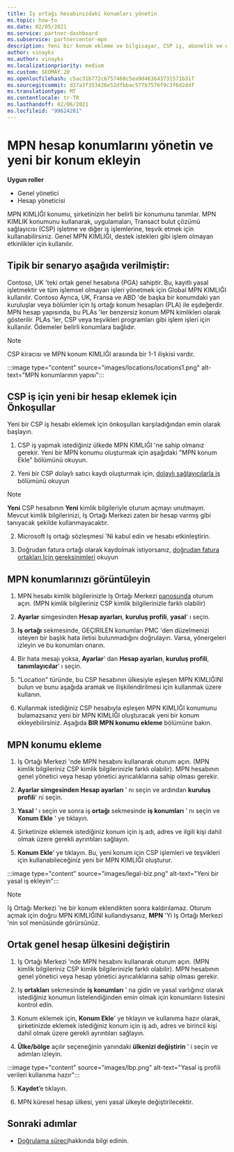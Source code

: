 ```yaml
---
title: İş ortağı hesabınızdaki konumları yönetin
ms.topic: how-to
ms.date: 02/05/2021
ms.service: partner-dashboard
ms.subservice: partnercenter-mpn
description: Yeni bir konum ekleme ve bilgisayar, CSP iş, abonelik ve diğer işlemlerde MPN KIMLIĞI 'nin nasıl kullanıldığını öğrenin.
author: vinayks
ms.author: vinayks
ms.localizationpriority: medium
ms.custom: SEOMAY.20
ms.openlocfilehash: c5ac31b772c6757468c5ea9d463643731571b31f
ms.sourcegitcommit: d37a3f353426e52dfbbac577b7576f9c3f6d2ddf
ms.translationtype: MT
ms.contentlocale: tr-TR
ms.lasthandoff: 02/06/2021
ms.locfileid: "99624281"
---
```

# <a name="manage-your-mpn-account-locations-and-add-a-new-location"></a>MPN hesap konumlarını yönetin ve yeni bir konum ekleyin


**Uygun roller**

- Genel yönetici
- Hesap yöneticisi

MPN KIMLIĞI konumu, şirketinizin her belirli bir konumunu tanımlar. MPN KIMLIK konumunu kullanarak, uygulamaları, Transact bulut çözümü sağlayıcısı (CSP) işletme ve diğer iş işlemlerine, teşvik etmek için kullanabilirsiniz. Genel MPN KIMLIĞI, destek istekleri gibi işlem olmayan etkinlikler için kullanılır.

## <a name="the-following-is-a-typical-scenario"></a>Tipik bir senaryo aşağıda verilmiştir:

Contoso, UK 'teki ortak genel hesabına (PGA) sahiptir. Bu, kayıtlı yasal işletmektir ve tüm işlemsel olmayan işleri yönetmek için Global MPN KIMLIĞI kullanılır. Contoso Ayrıca, UK, Fransa ve ABD 'de başka bir konumdaki yan kuruluşlar veya bölümler için Iş ortağı konum hesapları (PLA) ile eşdeğerdir. MPN hesap yapısında, bu PLAs 'ler benzersiz konum MPN kimlikleri olarak gösterilir. PLAs 'ler, CSP veya teşvikleri programları gibi işlem işleri için kullanılır. Ödemeler belirli konumlara bağlıdır. 

>[!NOTE]
>CSP kiracısı ve MPN konum KIMLIĞI arasında bir 1-1 ilişkisi vardır.

:::image type="content" source="images/locations/locations1.png" alt-text="MPN konumlarının yapısı":::

## <a name="prerequisites-in-order-to-add-a-new-account-for-a-csp-business"></a>CSP iş için yeni bir hesap eklemek için Önkoşullar

Yeni bir CSP iş hesabı eklemek için önkoşulları karşıladığından emin olarak başlayın.

1. CSP iş yapmak istediğiniz ülkede MPN KIMLIĞI 'ne sahip olmanız gerekir. Yeni bir MPN konumu oluşturmak için aşağıdaki "MPN konum Ekle" bölümünü okuyun.
  
1. Yeni bir CSP dolaylı satıcı kaydı oluşturmak için, [dolaylı sağlayıcılarla iş](indirect-reseller-tasks-in-partner-center.md#get-started) bölümünü okuyun 

>[!NOTE] 
 >**Yeni** CSP hesabının **Yeni** kimlik bilgileriyle oturum açmayı unutmayın. Mevcut kimlik bilgilerinizi, Iş Ortağı Merkezi zaten bir hesap varmış gibi tanıyacak şekilde kullanmayacaktır.

2. Microsoft Iş ortağı sözleşmesi 'Ni kabul edin ve hesabı etkinleştirin.

1. Doğrudan fatura ortağı olarak kaydolmak istiyorsanız, [doğrudan fatura ortakları Için gereksinimleri](direct-partner-new-requirements.md) okuyun

## <a name="view-your-mpn-locations"></a>MPN konumlarınızı görüntüleyin

1. MPN hesabı kimlik bilgilerinizle Iş Ortağı Merkezi [panosunda](https://partner.microsoft.com/dashboard/home) oturum açın. (MPN kimlik bilgileriniz CSP kimlik bilgilerinizle farklı olabilir) 
 
1. **Ayarlar** simgesinden **Hesap ayarları**, **kuruluş profili**, **yasal**' ı seçin. 

1. **Iş ortağı** sekmesinde, GEÇIRILEN konumları PMC 'den düzelmenizi isteyen bir başlık hata iletisi bulunmadığını doğrulayın. Varsa, yönergeleri izleyin ve bu konumları onarın. 

3. Bir hata mesajı yoksa,  **Ayarlar**' dan  **Hesap ayarları**, **kuruluş profili**, **tanımlayıcılar**' ı seçin.

4. "Location" türünde, bu CSP hesabının ülkesiyle eşleşen MPN KIMLIĞINI bulun ve bunu aşağıda aramak ve ilişkilendirilmesi için kullanmak üzere kullanın.

5. Kullanmak istediğiniz CSP hesabıyla eşleşen MPN KIMLIĞI konumunu bulamazsanız yeni bir MPN KIMLIĞI oluşturacak yeni bir konum ekleyebilirsiniz. Aşağıda **BIR MPN konumu ekleme** bölümüne bakın.

## <a name="add-an-mpn-location"></a>MPN konumu ekleme

1. Iş Ortağı Merkezi 'nde MPN hesabını kullanarak oturum açın. (MPN kimlik bilgileriniz CSP kimlik bilgilerinizle farklı olabilir). MPN hesabının genel yönetici veya hesap yönetici ayrıcalıklarına sahip olması gerekir. 

1. **Ayarlar simgesinden** **Hesap ayarları** ' nı seçin ve ardından **kuruluş profili**' ni seçin.

2. **Yasal** ' ı seçin ve sonra iş **ortağı** sekmesinde **iş konumları** ' nı seçin ve **Konum Ekle** ' ye tıklayın.

3. Şirketinize eklemek istediğiniz konum için iş adı, adres ve ilgili kişi dahil olmak üzere gerekli ayrıntıları sağlayın.
 
1. **Konum Ekle**' ye tıklayın. Bu, yeni konum için CSP işlemleri ve teşvikleri için kullanabileceğiniz yeni bir MPN KIMLIĞI oluşturur.

:::image type="content" source="images/legal-biz.png" alt-text="Yeni bir yasal iş ekleyin":::

> [!NOTE]
> Iş Ortağı Merkezi 'ne bir konum eklendikten sonra kaldırılamaz. Oturum açmak için doğru MPN KIMLIĞINI kullandıysanız, **MPN** 'Yi Iş Ortağı Merkezi 'nin sol menüsünde görürsünüz.

## <a name="change-country-of-partner-global-account"></a>Ortak genel hesap ülkesini değiştirin 

1. Iş Ortağı Merkezi 'nde MPN hesabını kullanarak oturum açın. (MPN kimlik bilgileriniz CSP kimlik bilgilerinizle farklı olabilir). MPN hesabının genel yönetici veya hesap yönetici ayrıcalıklarına sahip olması gerekir. 

2. Iş **ortakları** sekmesinde **iş konumları** ' na gidin ve yasal varlığınız olarak istediğiniz konumun listelendiğinden emin olmak için konumların listesini kontrol edin. 
 
1. Konum eklemek için, **Konum Ekle**' ye tıklayın ve kullanıma hazır olarak, şirketinizde eklemek istediğiniz konum için iş adı, adres ve birincil kişi dahil olmak üzere gerekli ayrıntıları sağlayın. 
 
1. **Ülke/bölge** açılır seçeneğinin yanındaki **ülkenizi değiştirin** ' i seçin ve adımları izleyin. 

:::image type="content" source="images/lbp.png" alt-text="Yasal iş profili verileri kullanıma hazır":::

5. **Kaydet**’e tıklayın.

6. MPN küresel hesap ülkesi, yeni yasal ülkeyle değiştirilecektir.
  
## <a name="next-steps"></a>Sonraki adımlar

- [Doğrulama süreci](verification-responses.md)hakkında bilgi edinin.

